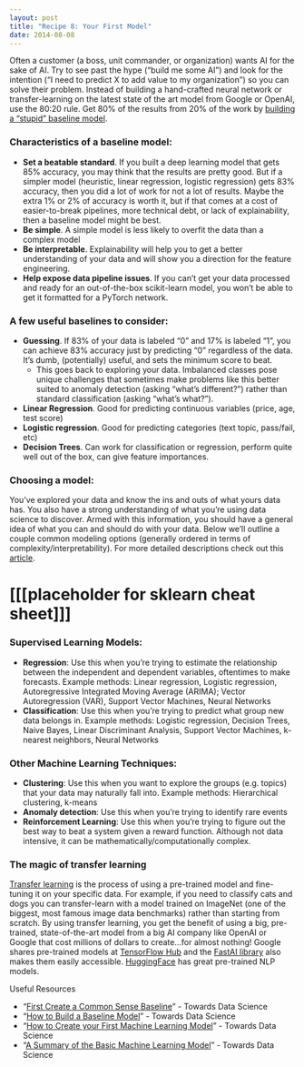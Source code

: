```yaml
---
layout: post
title: "Recipe 8: Your First Model"
date: 2014-08-08
---
```

Often a customer (a boss, unit commander, or organization) wants AI for the sake of AI. Try to see past the hype (“build me some AI”) and look for the intention (“I need to predict X to add value to my organization”) so you can solve their problem. Instead of building a hand-crafted neural network or transfer-learning on the latest state of the art model from Google or OpenAI, use the 80:20 rule. Get 80% of the results from 20% of the work by [building a “stupid” baseline model](https://blog.insightdatascience.com/always-start-with-a-stupid-model-no-exceptions-3a22314b9aaa).

### Characteristics of a baseline model:
- **Set a beatable standard**. If you built a deep learning model that gets 85% accuracy, you may think that the results are pretty good. But if a simpler model (heuristic, linear regression, logistic regression) gets 83% accuracy, then you did a lot of work for not a lot of results. Maybe the extra 1% or 2% of accuracy is worth it, but if that comes at a cost of easier-to-break pipelines, more technical debt, or lack of explainability, then a baseline model might be best.
- **Be simple**. A simple model is less likely to overfit the data than a complex model
- **Be interpretable**. Explainability will help you to get a better understanding of your data and will show you a direction for the feature engineering.
- **Help expose data pipeline issues**. If you can’t get your data processed and ready for an out-of-the-box scikit-learn model, you won’t be able to get it formatted for a PyTorch network.

### A few useful baselines to consider:
- **Guessing**. If 83% of your data is labeled “0” and 17% is labeled “1”, you can achieve 83% accuracy just by predicting “0” regardless of the data. It’s dumb, (potentially) useful, and sets the minimum score to beat.
    - This goes back to exploring your data. Imbalanced classes pose unique challenges that sometimes make problems like this better suited to anomaly detection (asking “what’s different?”) rather than standard classification (asking “what’s what?”).
- **Linear Regression**. Good for predicting continuous variables (price, age, test score)
- **Logistic regression**. Good for predicting categories (text topic, pass/fail, etc)
- **Decision Trees**. Can work for classification or regression, perform quite well out of the box, can give feature importances.


### Choosing a model:
You’ve explored your data and know the ins and outs of what yours data has. You also have a strong understanding of what you’re using data science to discover. Armed with this information, you should have a general idea of what you can and should do with your data. Below we’ll outline a couple common modeling options (generally ordered in terms of complexity/interpretability). For more detailed descriptions check out this [article](https://blog.statsbot.co/machine-learning-algorithms-183cc73197c).


# [[[placeholder for sklearn cheat sheet]]]


### Supervised Learning Models:
- **Regression**: Use this when you’re trying to estimate the relationship between the independent and dependent variables, oftentimes to make forecasts. Example methods: Linear regression, Logistic regression, Autoregressive Integrated Moving Average (ARIMA); Vector Autoregression (VAR), Support Vector Machines, Neural Networks
- **Classification**: Use this when you’re trying to predict what group new data belongs in. Example methods: Logistic regression, Decision Trees,  Naive Bayes, Linear Discriminant Analysis, Support Vector Machines, k-nearest neighbors, Neural Networks

### Other Machine Learning Techniques:
- **Clustering**: Use this when you want to explore the  groups (e.g. topics)  that your data may naturally fall into. Example methods: Hierarchical clustering, k-means
- **Anomaly detection**: Use this when you’re trying to identify rare events  
- **Reinforcement Learning**: Use this when you’re trying to figure out the best way to beat a system given a reward function. Although not data intensive, it can be mathematically/computationally complex.

### The magic of transfer learning
[Transfer learning](https://towardsdatascience.com/a-comprehensive-hands-on-guide-to-transfer-learning-with-real-world-applications-in-deep-learning-212bf3b2f27a) is the process of using a pre-trained model and fine-tuning it on your specific data. For example, if you need to classify cats and dogs you can transfer-learn with a model trained on ImageNet (one of the biggest, most famous image data benchmarks) rather than starting from scratch. By using transfer learning, you get the benefit of using a big, pre-trained, state-of-the-art model from a big AI company like OpenAI or Google that cost millions of dollars to create...for almost nothing! Google shares pre-trained models at [TensorFlow Hub](https://www.tensorflow.org/hub) and the [FastAI library](https://towardsdatascience.com/transfer-learning-using-the-fastai-library-d686b238213e) also makes them easily accessible. [HuggingFace](https://hi.huggingface.co/accelerated-inference-api/?gclid=CjwKCAjwu5CDBhB9EiwA0w6sLXiq1l4f4C72r6QjQ6UnEmZfb4vpMDs2r4zdVNii2oKc3FvinKavSBoCGR8QAvD_BwE) has great pre-trained NLP models.


Useful Resources
- “[First Create a Common Sense Baseline](https://towardsdatascience.com/first-create-a-common-sense-baseline-e66dbf8a8a47)” - Towards Data Science
- “[How to Build a Baseline Model](https://towardsdatascience.com/how-to-build-a-baseline-model-be6ce42389fc)” - Towards Data Science
- “[How to Create your First Machine Learning Model](https://towardsdatascience.com/how-to-create-your-first-machine-learning-model-4c8f745e4b8c)” - Towards Data Science
- “[A Summary of the Basic Machine Learning Model](https://towardsdatascience.com/a-summary-of-the-basic-machine-learning-models-e0a65627ecbe)” - Towards Data Science
